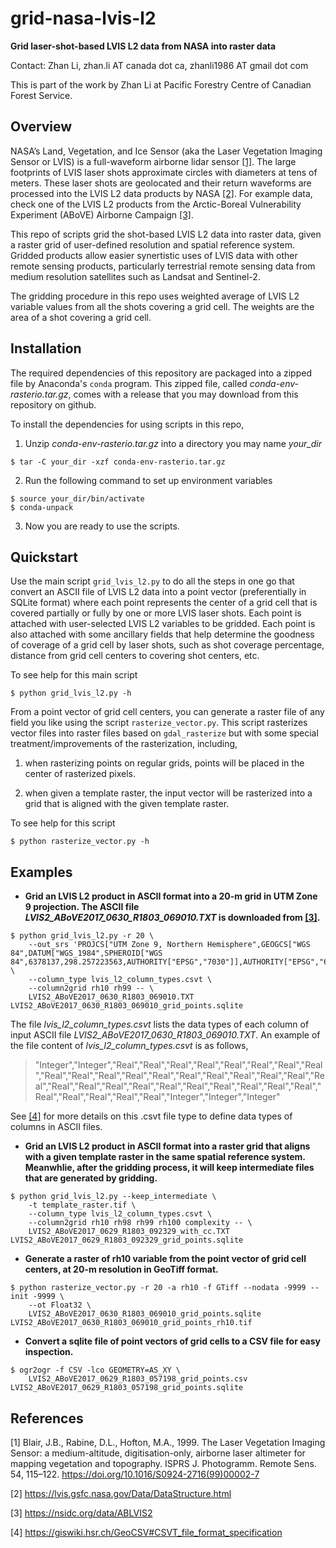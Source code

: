 # grid-nasa-lvis-l2
**Grid laser-shot-based LVIS L2 data from NASA into raster data**

Contact: Zhan Li, zhan.li AT canada dot ca, zhanli1986 AT gmail dot com

This is part of the work by Zhan Li at Pacific Forestry Centre of Canadian
Forest Service. 

## Overview
NASA’s Land, Vegetation, and Ice Sensor (aka the Laser Vegetation Imaging
Sensor or LVIS) is a full-waveform airborne lidar sensor [[1]](#1). The large
footprints of LVIS laser shots approximate circles with diameters at tens of
meters. These laser shots are geolocated and their return waveforms are
processed into the LVIS L2 data products by NASA [[2]](#2). For example data,
check one of the LVIS L2 products from the Arctic-Boreal Vulnerability
Experiment (ABoVE) Airborne Campaign [[3]](#3). 

This repo of scripts grid the shot-based LVIS L2 data into raster data, given a
raster grid of user-defined resolution and spatial reference system. Gridded
products allow easier synertistic uses of LVIS data with other remote sensing
products, particularly terrestrial remote sensing data from medium resolution
satellites such as Landsat and Sentinel-2.

The gridding procedure in this repo uses weighted average of LVIS L2 variable
values from all the shots covering a grid cell. The weights are the area of a
shot covering a grid cell.

## Installation
The required dependencies of this repository are packaged into a zipped file by
Anaconda's `conda` program. This zipped file, called
*conda-env-rasterio.tar.gz*, comes with a release that you may download from
this repository on github. 

To install the dependencies for using scripts in this repo, 

1. Unzip *conda-env-rasterio.tar.gz* into a directory you may name *your_dir*
```
$ tar -C your_dir -xzf conda-env-rasterio.tar.gz
```

2. Run the following command to set up environment variables
```
$ source your_dir/bin/activate
$ conda-unpack
```

3. Now you are ready to use the scripts.

## Quickstart
Use the main script `grid_lvis_l2.py` to do all the steps in one go that
convert an ASCII file of LVIS L2 data into a point vector (preferentially in
SQLite format) where each point represents the center of a grid cell that is
covered partially or fully by one or more LVIS laser shots. Each point is
attached with user-selected LVIS L2 variables to be gridded. Each point is also
attached with some ancillary fields that help determine the goodness of
coverage of a grid cell by laser shots, such as shot coverage percentage,
distance from grid cell centers to covering shot centers, etc.

To see help for this main script

``` 
$ python grid_lvis_l2.py -h 
```

From a point vector of grid cell centers, you can generate a raster file of any
field you like using the script `rasterize_vector.py`. This script rasterizes
vector files into raster files based on `gdal_rasterize` but with some special
treatment/improvements of the rasterization, including, 

1. when rasterizing points on regular grids, points will be placed in the
   center of rasterized pixels.

2. when given a template raster, the input vector will be rasterized into a
   grid that is aligned with the given template raster.

To see help for this script
```
$ python rasterize_vector.py -h
```

## Examples
* **Grid an LVIS L2 product in ASCII format into a 20-m grid in UTM Zone 9
  projection. The ASCII file *LVIS2_ABoVE2017_0630_R1803_069010.TXT* is
downloaded from [[3]](#3).**

```
$ python grid_lvis_l2.py -r 20 \
	--out_srs 'PROJCS["UTM Zone 9, Northern Hemisphere",GEOGCS["WGS 84",DATUM["WGS_1984",SPHEROID["WGS 84",6378137,298.257223563,AUTHORITY["EPSG","7030"]],AUTHORITY["EPSG","6326"]],PRIMEM["Greenwich",0,AUTHORITY["EPSG","8901"]],UNIT["degree",0.0174532925199433,AUTHORITY["EPSG","9122"]],AUTHORITY["EPSG","4326"]],PROJECTION["Transverse_Mercator"],PARAMETER["latitude_of_origin",0],PARAMETER["central_meridian",-129],PARAMETER["scale_factor",0.9996],PARAMETER["false_easting",500000],PARAMETER["false_northing",0],UNIT["Meter",1]]' \
	--column_type lvis_l2_column_types.csvt \
	--column2grid rh10 rh99 -- \
	LVIS2_ABoVE2017_0630_R1803_069010.TXT LVIS2_ABoVE2017_0630_R1803_069010_grid_points.sqlite
```

The file *lvis_l2_column_types.csvt* lists the data types of each column of input ASCII file *LVIS2_ABoVE2017_0630_R1803_069010.TXT*. An example of the file content of *lvis_l2_column_types.csvt* is as follows, 

> "Integer","Integer","Real","Real","Real","Real","Real","Real","Real","Real","Real","Real","Real","Real","Real","Real","Real","Real","Real","Real","Real","Real","Real","Real","Real","Real","Real","Real","Real","Real","Real","Real","Real","Real","Real","Real","Integer","Integer","Integer"

See [[4]](#4) for more details on this .csvt file type to define data types of columns in ASCII files.

* **Grid an LVIS L2 product in ASCII format into a raster grid that aligns with
  a given template raster in the same spatial reference system. Meanwhlie,
after the gridding process, it will keep intermediate files that are generated
by gridding.** 


```
$ python grid_lvis_l2.py --keep_intermediate \
	-t template_raster.tif \
	--column_type lvis_l2_column_types.csvt \
	--column2grid rh10 rh98 rh99 rh100 complexity -- \
	LVIS2_ABoVE2017_0629_R1803_092329_with_cc.TXT LVIS2_ABoVE2017_0629_R1803_092329_grid_points.sqlite
```

* **Generate a raster of rh10 variable from the point vector of grid cell
  centers, at 20-m resolution in GeoTiff format.**

```
$ python rasterize_vector.py -r 20 -a rh10 -f GTiff --nodata -9999 --init -9999 \
	--ot Float32 \
	LVIS2_ABoVE2017_0630_R1803_069010_grid_points.sqlite LVIS2_ABoVE2017_0630_R1803_069010_grid_points_rh10.tif
```

* **Convert a sqlite file of point vectors of grid cells to a CSV file for
easy inspection.**

```
$ ogr2ogr -f CSV -lco GEOMETRY=AS_XY \
	LVIS2_ABoVE2017_0629_R1803_057198_grid_points.csv LVIS2_ABoVE2017_0629_R1803_057198_grid_points.sqlite
```

## References
<a id="1">[1]</a> Blair, J.B., Rabine, D.L., Hofton, M.A., 1999. The Laser Vegetation Imaging Sensor: a medium-altitude, digitisation-only, airborne laser altimeter for mapping vegetation and topography. ISPRS J. Photogramm. Remote Sens. 54, 115–122. https://doi.org/10.1016/S0924-2716(99)00002-7

<a id="2">[2]</a> https://lvis.gsfc.nasa.gov/Data/DataStructure.html

<a id="3">[3]</a> https://nsidc.org/data/ABLVIS2

<a id="4">[4]</a> https://giswiki.hsr.ch/GeoCSV#CSVT_file_format_specification
